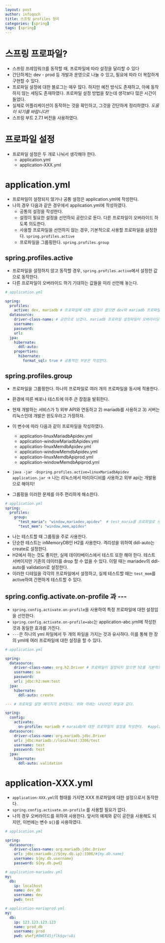```yaml
---
layout: post
author: infoqoch
title: 스프링 profiles 정리
categories: [spring]
tags: [spring]
---
```


# 스프링 프로파일?
- 스프링 프레임워크를 동작할 때, 프로파일에 따라 설정을 달리할 수 있다
- 간단하게는 dev - prod 등 개발과 운영으로 나눌 수 있고, 필요에 따라 더 복잡하게 구현할 수 있다. 
- 프로파일 설정에 대한 블로그는 매우 많다. 하지만 예전 방식도 존재하고, 아예 동작하지 않는 세팅도 존재하였다. 프로파일 설정 방법을 찾는데 생각보다 많은 시간이 들었다. 
- 실제로 어플리케이션이 동작하는 것을 확인하고, 그것을 간단하게 정리하였다. *도움이 되기를 바랍니다!!*
- 스프링 부트 2.7.1 버전을 사용하였다. 

# 프로파일 설정
- 프로파일 설정은 두 개로 나눠서 생각해야 한다.
    - application.yml
    - application-XXX.yml

# application.yml
- 프로파일이 설정되지 않거나 공통 설정은 application.yml에 작성한다.
- 나의 경우 다음과 같은 경우에서 application.yml에 작성하였다.
    - 공통의 설정을 작성한다.
    - 설정이 필요한 설정을 선언하되 공란으로 둔다. 다른 프로파일이 오버라이드 하도록 의도한다.
    - 사용할 프로파일을 선언하지 않는 경우, 기본적으로 사용할 프로파일을 설정한다. `spring.profiles.active`
    - 프로파일을 그룹핑한다. `spring.profiles.group`

## spring.profiles.active
- 프로파일을 설정하지 않고 동작할 경우, `spring.profiles.active`에서 설정한 값으로 동작한다.
- 다른 프로파일이 오버라이드 하기 기대하는 값들을 미리 선언해 놓는다. 

```yaml
# application.yml

spring:
  profiles:
    active: dev, mariadb # 프로파일에 대한 설정이 없으면 dev와 mariadb 프로파일이 동작한다. 
  datasource:
    driver-class-name: # 공란으로 남겼다. mariadb 프로파일 설정파일이 오버라이딩 하기를 기대한다. 
    username: 
    password: 
    url: 
  jpa:
    hibernate:
      ddl-auto: 
    properties:
      hibernate:
        format_sql: true # 공통적인 부분은 작성한다.
```

## spring.profiles.group
- 프로파일을 그룹핑한다. 하나의 프로파일로 여러 개의 프로파일을 동시에 적용한다. 
- 환경에 따른 배포나 테스트에 아주 큰 장점을 발휘한다.
- 현재 개발하는 서비스가 1) 외부 API와 연동하고 2) mariadb를 사용하고 3) 서버는 리눅스인데 개발은 윈도우라고 가정하자.
- 이 변수에 따라 다음과 같이 프로파일을 작성하였다.
    - application-linuxMariadbApidev.yml
    - application-windowMariadbApidev.yml
    - application-linuxMemdbApidev.yml
    - application-windowMemdbApidev.yml
    - application-linuxMemdbApiprod.yml
    - application-windowMemdbApiprod.yml
- `java -jar -Dspring.profiles.active=linuxMariadbApidev application.jar` -> 나는 리눅스에서 마리아디비를 사용하고 외부 api는 개발용으로 해야지! 

- 그룹핑을 이러한 문제를 아주 편리하게 해소한다. 

```yaml
# application.yml
spring:
  profiles:
    group:
      "test_maria": "window,mariadev,apidev"  # test_maria를 프로파일로 쓰면 window, mariadb, apidev를 동시에 사용한다. 
      "test_mem": "window,mem,apidev"      
```

- 나는 테스트할 때 그룹핑을 주로 사용한다. 
- 단순한 테스트는 inMemoryDB인 H2를 사용한다. 격리성을 위하여 ddl-auto는 create로 설정한다. 
- H2에서 하는 것도 좋지만, 실제 데이타베이스에서 테스트 또한 해야 한다. 테스트 서버이지만 기존의 데이터를 drop 할 수 없을 수 있다. 이럴 때는 mariadev의 ddl-auto를 validation로 설정한다.
- 이러한 디테일을 각각의 프로파일에서 설정하고, 실제 테스트할 때는 `test_mem`를 active하여 간편하게 테스트할 수 있다. 

## spring.config.activate.on-profile 과 ---
- `spring.config.activate.on-profile`을 사용하여 특정 프로파일에 대한 설정임을 선언한다.
- `spring.config.activate.on-profile=abc`는 application-abc.yml에 작성한 것과 동일한 효과를 가진다. 
- `---`은 하나의 yml 파일에서 두 개의 파일을 가지는 것과 유사하다. 이를 통해 한 장의 yml에 여러 프로파일에 대한 설정을 할 수 있다.

```yaml
# application.yml

spring:
  datasource:
    driver-class-name: org.h2.Driver # 프로파일이 설정되지 않으면 h2를 기본적으로 사용한다. 
    username: sa
    password:
    url: jdbc:h2:mem:test
  jpa:
    hibernate:
      ddl-auto: create

--- # 프로파일 설정 페이지가 분리된다. 위와 아래는 나뉘어진 파일과 같다. 

spring:
  config:
    activate:
      on-profile: mariadb # maraidb에 대한 프로파일의 설정을 작성한다.  #application-mariadb.yml 에 작성한 것과 동일한 효과를 준다. 
  datasource:
    driver-class-name: org.mariadb.jdbc.Driver
    url: jdbc:mariadb://localhost:3306/test
    username: test
    password: test
  jpa:
    hibernate:
      ddl-auto: validation 
```

# application-XXX.yml
- `application-XXX.yml`의 형태를 가지면 XXX 프로파일에 대한 설정으로서 동작한다. 
- `spring.config.activate.on-profile` 를 사용할 필요가 없다. 
- 나의 경우 오버라이드를 위하여 사용한다. 앞서의 예제와 같이 공란을 사용해도 되지만, 이번에는 변수 `${}`를 사용하였다.

```yaml
# application.yml

spring:
  datasource:
    driver-class-name: org.mariadb.jdbc.Driver
    url: jdbc:mariadb://${my.db.ip}:3306/#{my.db.name}
    username: ${my.db.username}
    password: ${my.db.pwd}

# application-mariadev.yml
my:
  db:
    ip: localhost
    name: dev_db
    username: dev
    pwd: test

# application-mariaprod.yml
my:
  db:
    ip: 123.123.123.123
    name: prod_db
    username: prod
    pwd: w%efj#8WEF45jflk$gv!u8i
```